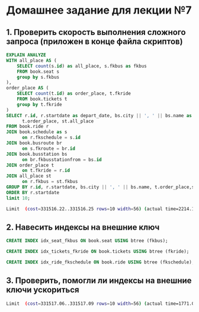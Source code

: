 # Домашнее задание для лекции №7

## 1. Проверить скорость выполнения сложного запроса (приложен в конце файла скриптов)
```sql
EXPLAIN ANALYZE
WITH all_place AS (
    SELECT count(s.id) as all_place, s.fkbus as fkbus
    FROM book.seat s
    group by s.fkbus
),
order_place AS (
    SELECT count(t.id) as order_place, t.fkride
    FROM book.tickets t
    group by t.fkride
)
SELECT r.id, r.startdate as depart_date, bs.city || ', ' || bs.name as busstation,  
      t.order_place, st.all_place
FROM book.ride r
JOIN book.schedule as s
      on r.fkschedule = s.id
JOIN book.busroute br
      on s.fkroute = br.id
JOIN book.busstation bs
      on br.fkbusstationfrom = bs.id
JOIN order_place t
      on t.fkride = r.id
JOIN all_place st
      on r.fkbus = st.fkbus
GROUP BY r.id, r.startdate, bs.city || ', ' || bs.name, t.order_place,st.all_place
ORDER BY r.startdate
limit 10;
```
```bash
Limit  (cost=331516.22..331516.25 rows=10 width=56) (actual time=2214.150..2214.294 rows=10 loops=1)
```
## 2. Навесить индексы на внешние ключ

```sql
CREATE INDEX idx_seat_fkbus ON book.seat USING btree (fkbus);

CREATE INDEX idx_tickets_fkride ON book.tickets USING btree (fkride);

CREATE INDEX idx_ride_fkschedule ON book.ride USING btree (fkschedule);
```

## 3. Проверить, помогли ли индексы на внешние ключи ускориться

```bash
Limit  (cost=331517.06..331517.09 rows=10 width=56) (actual time=1771.014..1771.158 rows=10 loops=1)
```